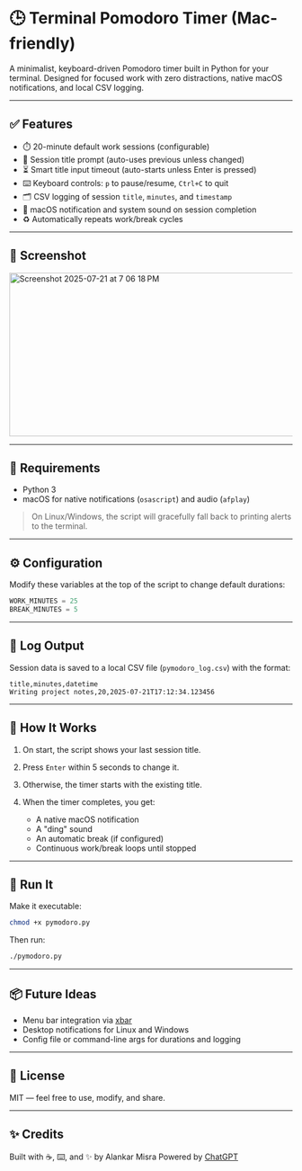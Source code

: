 # 🕒 Terminal Pomodoro Timer (Mac-friendly)

A minimalist, keyboard-driven Pomodoro timer built in Python for your terminal.
Designed for focused work with zero distractions, native macOS notifications, and local CSV logging.

---

## ✅ Features

* ⏱️ 20-minute default work sessions (configurable)
* 📝 Session title prompt (auto-uses previous unless changed)
* ⏳ Smart title input timeout (auto-starts unless Enter is pressed)
* ⌨️ Keyboard controls: `p` to pause/resume, `Ctrl+C` to quit
* 🗂️ CSV logging of session `title`, `minutes`, and `timestamp`
* 🔔 macOS notification and system sound on session completion
* ♻️ Automatically repeats work/break cycles

---

## 📸 Screenshot

<img width="761" height="291" alt="Screenshot 2025-07-21 at 7 06 18 PM" src="https://github.com/user-attachments/assets/c32ae39c-22d2-4470-a30b-a0195f031fdb" />

---

## 🔧 Requirements

* Python 3
* macOS for native notifications (`osascript`) and audio (`afplay`)

> On Linux/Windows, the script will gracefully fall back to printing alerts to the terminal.

---

## ⚙️ Configuration

Modify these variables at the top of the script to change default durations:

```python
WORK_MINUTES = 25
BREAK_MINUTES = 5
```

---

## 📂 Log Output

Session data is saved to a local CSV file (`pymodoro_log.csv`) with the format:

```
title,minutes,datetime
Writing project notes,20,2025-07-21T17:12:34.123456
```

---

## 🧪 How It Works

1. On start, the script shows your last session title.
2. Press `Enter` within 5 seconds to change it.
3. Otherwise, the timer starts with the existing title.
4. When the timer completes, you get:

   * A native macOS notification
   * A "ding" sound
   * An automatic break (if configured)
   * Continuous work/break loops until stopped

---

## 🚀 Run It

Make it executable:

```bash
chmod +x pymodoro.py
```

Then run:

```bash
./pymodoro.py
```

---

## 📦 Future Ideas

* Menu bar integration via [xbar](https://xbarapp.com/)
* Desktop notifications for Linux and Windows
* Config file or command-line args for durations and logging

---

## 📄 License

MIT — feel free to use, modify, and share.

---

## ✨ Credits

Built with ☕️, ⌨️, and ✨ by Alankar Misra
Powered by [ChatGPT](https://openai.com/chatgpt)
